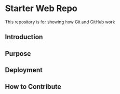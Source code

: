 # Starter Web Repo

This repository is for showing how Git and GitHub work

## Introduction


## Purpose


## Deployment

## How to Contribute